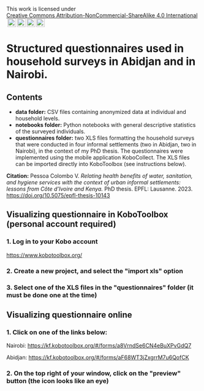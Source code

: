  <p xmlns:cc="http://creativecommons.org/ns#" >This work is licensed under <a href="https://creativecommons.org/licenses/by-nc-sa/4.0/?ref=chooser-v1" target="_blank" rel="license noopener noreferrer" style="display:inline-block;">Creative Commons Attribution-NonCommercial-ShareAlike 4.0 International<img style="height:22px!important;margin-left:3px;vertical-align:text-bottom;" src="https://mirrors.creativecommons.org/presskit/icons/cc.svg?ref=chooser-v1" alt=""><img style="height:22px!important;margin-left:3px;vertical-align:text-bottom;" src="https://mirrors.creativecommons.org/presskit/icons/by.svg?ref=chooser-v1" alt=""><img style="height:22px!important;margin-left:3px;vertical-align:text-bottom;" src="https://mirrors.creativecommons.org/presskit/icons/nc.svg?ref=chooser-v1" alt=""><img style="height:22px!important;margin-left:3px;vertical-align:text-bottom;" src="https://mirrors.creativecommons.org/presskit/icons/sa.svg?ref=chooser-v1" alt=""></a></p>

# Structured questionnaires used in household surveys in Abidjan and in Nairobi.

##
## Contents
- **data folder:** CSV files containing anonymized data at individual and household levels.
- **notebooks folder:** Python notebooks with general descriptive statistics of the surveyed individuals.
- **questionnaires folder:** two XLS files formatting the household surveys that were conducted in four informal settlements (two in Abidjan, two in Nairobi), in the context of my PhD thesis. The questionnaires were implemented using the mobile application KoboCollect. The XLS files can be imported directly into KoboToolbox (see instructions below).

**Citation:** Pessoa Colombo V. *Relating health benefits of water, sanitation, and hygiene services with the context of urban informal settlements: lessons from Côte d’Ivoire and Kenya.* PhD thesis. EPFL: Lausanne. 2023. https://doi.org/10.5075/epfl-thesis-10143

##
## Visualizing questionnaire in KoboToolbox (personal account required)

### 1. Log in to your Kobo account

https://www.kobotoolbox.org/

### 2. Create a new project, and select the "import xls" option

### 3. Select one of the XLS files in the "questionnaires" folder (it must be done one at the time)

##
## Visualizing questionnaire online

### 1. Click on one of the links below:

Nairobi: https://kf.kobotoolbox.org/#/forms/a8VrndSe6CN4eBuXPvGdQ7

Abidjan: https://kf.kobotoolbox.org/#/forms/aF68WT3jZxgrrM7u6QofCK

### 2. On the top right of your window, click on the "preview" button (the icon looks like an eye)
